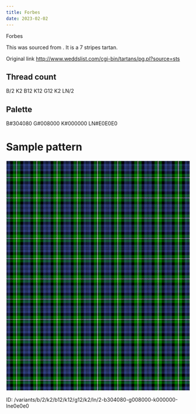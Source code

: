 ```yaml
---
title: Forbes
date: 2023-02-02
---
```

Forbes

This was sourced from <no value>.  It is a 7 stripes tartan.

Original link http://www.weddslist.com/cgi-bin/tartans/pg.pl?source=sts

## Thread count
B/2 K2 B12 K12 G12 K2 LN/2

## Palette
B#304080 G#008000 K#000000 LN#E0E0E0

# Sample pattern

![Tartan detail](tartan.png "B/2 K2 B12 K12 G12 K2 LN/2 tartan")

ID: /variants/b/2/k2/b12/k12/g12/k2/ln/2-b304080-g008000-k000000-lne0e0e0